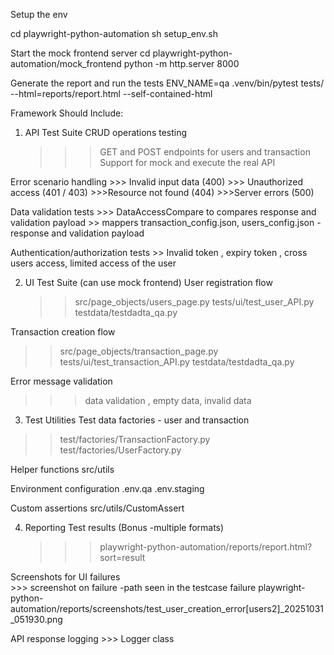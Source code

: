 
Setup the env

cd playwright-python-automation
sh setup_env.sh

Start the mock frontend server
cd  playwright-python-automation/mock_frontend
python -m http.server 8000


Generate the report and run the tests
ENV_NAME=qa .venv/bin/pytest tests/ --html=reports/report.html --self-contained-html


Framework Should Include:
1. API Test Suite 
 CRUD operations testing
    >>> GET and POST  endpoints for users and transaction
    >>> Support for mock and execute the real API
    
Error scenario handling
    >>> Invalid input data (400)
    >>> Unauthorized access (401 / 403)
    >>>Resource not found (404)
    >>>Server errors (500)

Data validation tests
    >>> DataAccessCompare to compares response and validation payload 
    >> mappers transaction_config.json, users_config.json - response and validation payload 

Authentication/authorization tests
    >> Invalid token , expiry token , cross users access, limited access of the user

2. UI Test Suite (can use mock frontend)
User registration flow 
    >> src/page_objects/users_page.py
   >> tests/ui/test_user_API.py
   >> testdata/testdadta_qa.py

Transaction creation flow
  >> src/page_objects/transaction_page.py
  >> tests/ui/test_transaction_API.py
  >> testdata/testdadta_qa.py

Error message validation 
  >>> data validation , empty data, invalid data

3. Test Utilities
 Test data factories - user and transaction
  >> test/factories/TransactionFactory.py
  >> test/factories/UserFactory.py

  Helper functions
    src/utils

  Environment configuration
   .env.qa
   .env.staging

  Custom assertions
    src/utils/CustomAssert

4. Reporting
Test results (Bonus -multiple formats) 
    >>> playwright-python-automation/reports/report.html?sort=result

Screenshots for UI failures  
    >>> screenshot on failure -path seen in the testcase failure
    playwright-python-automation/reports/screenshots/test_user_creation_error[users2]_20251031_051930.png
    
API response logging 
    >>> Logger class